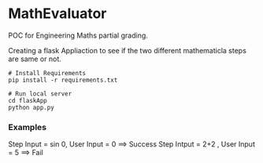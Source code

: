 # MathEvaluator
POC for Engineering Maths partial grading.

Creating a flask Appliaction to see if the two different mathematicla steps are same or not.

```
# Install Requirements
pip install -r requirements.txt

# Run local server
cd flaskApp
python app.py
```

### Examples
Step Input = sin 0, User Input = 0 ==> Success
Step Intput = 2+2 , User Input = 5 ==> Fail